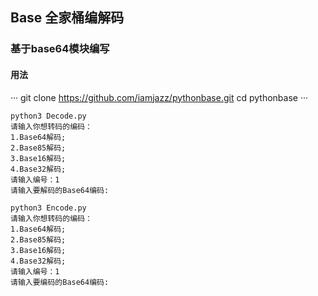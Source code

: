 ## Base 全家桶编解码

### 基于base64模块编写

#### 用法
···
git clone https://github.com/iamjazz/pythonbase.git
cd pythonbase
···

```
python3 Decode.py  
请输入你想转码的编码：
1.Base64解码;
2.Base85解码;
3.Base16解码;
4.Base32解码;
请输入编号：1
请输入要解码的Base64编码:
```

```
python3 Encode.py  
请输入你想转码的编码：
1.Base64解码;
2.Base85解码;
3.Base16解码;
4.Base32解码;
请输入编号：1
请输入要编码的Base64编码:
```

